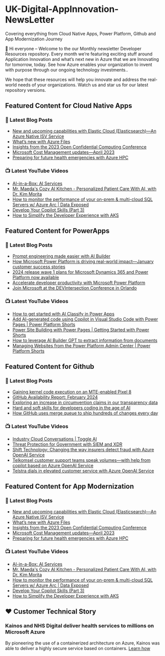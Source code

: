 # UK-Digital-AppInnovation-NewsLetter

Covering everything from Cloud Native Apps, Power Platform, Github and App Modernization Journey

👋 Hi everyone – Welcome to the our Monthly newsletter Developer Resources repository. Every month we’re featuring exciting stuff around Application Innovation and what’s next new in Azure that we are Innovating for tomorrow, today. See how Azure enables your organization to invent with purpose through our ongoing technology investments..


We hope that these resources will help you innovate and address the real-world needs of your organizations. Watch us and star us for our latest repository versions.

## Featured Content for Cloud Native Apps


### 📝 Latest Blog Posts

    
<!-- BLOGCNA:START -->
- [New and upcoming capabilities with Elastic Cloud (Elasticsearch)—An Azure Native ISV Service](https://azure.microsoft.com/blog/new-and-upcoming-capabilities-with-elastic-cloud-elasticsearch-an-azure-native-isv-service/)
- [What’s new with Azure Files](https://azure.microsoft.com/blog/what-s-new-with-azure-files/)
- [Insights from the 2023 Open Confidential Computing Conference](https://azure.microsoft.com/blog/insights-from-the-2023-open-confidential-computing-conference/)
- [Microsoft Cost Management updates—April 2023](https://azure.microsoft.com/blog/microsoft-cost-management-updates-april-2023/)
- [Preparing for future health emergencies with Azure HPC ](https://azure.microsoft.com/blog/preparing-for-future-health-emergencies-with-azure-hpc/)
<!-- BLOGCNA:END -->

### 📺 Latest YouTube Videos

 
<!-- YOUTUBECNA:START -->
- [AI-in-a-Box: AI Services](https://www.youtube.com/watch?v=i7_G1bNad3A)
- [Mr. Maeda&#39;s Cozy AI Kitchen - Personalized Patient Care With AI, with Dr. Kim Morita](https://www.youtube.com/watch?v=_LvN25p3tBI)
- [How to monitor the performance of your on-prem &amp; multi-cloud SQL Servers w/ Azure Arc | Data Exposed](https://www.youtube.com/watch?v=ggemofZDg_Q)
- [Develop Your Copilot Skills &lpar;Part 3&rpar;](https://www.youtube.com/watch?v=6PbGnqE5d_o)
- [How to Simplify the Developer Experience with AKS](https://www.youtube.com/watch?v=vS0SXEkLDdQ)
<!-- YOUTUBECNA:END -->

##  Featured Content for PowerApps
### 📝 Latest Blog Posts
<!-- BLOGPOWER:START -->
- [Prompt engineering made easier with AI Builder](https://powerapps.microsoft.com/en-us/blog/prompt-engineering-made-easier-with-ai-builder/)
- [How Microsoft Power Platform is driving real-world impact—January customer success stories](https://www.microsoft.com/en-us/power-platform/blog/2024/02/12/how-microsoft-power-platform-is-driving-real-world-impact-january-customer-success-stories/)
- [2024 release wave 1 plans for Microsoft Dynamics 365 and Power Platform now available](https://cloudblogs.microsoft.com/dynamics365/bdm/2024/01/25/2024-release-wave-1-plans-for-microsoft-dynamics-365-and-power-platform-now-available/)
- [Accelerate developer productivity with Microsoft Power Platform](https://powerapps.microsoft.com/en-us/blog/accelerate-developer-productivity-with-microsoft-power-platform/)
- [Join Microsoft at the DEVIntersection Conference in Orlando](https://powerapps.microsoft.com/en-us/blog/join-microsoft-the-devintersection-conference-in-orlando/)
<!-- BLOGPOWER:END -->
 ### 📺 Latest YouTube Videos
    
<!-- YOUTUBEPOWER:START -->
- [How to get started with AI Classify in Power Apps](https://www.youtube.com/watch?v=UvNJSr6jncU)
- [Add AI-generated code using Copilot in Visual Studio Code with Power Pages | Power Platform Shorts](https://www.youtube.com/watch?v=OldCDObeipA)
- [Power Site Building with Power Pages | Getting Started with Power Shorts](https://www.youtube.com/watch?v=6X2v0cubh-g)
- [How to leverage AI Builder GPT to extract information from documents](https://www.youtube.com/watch?v=wRruAfioXBE)
- [Managing Websites from the Power Platform Admin Center | Power Platform Shorts](https://www.youtube.com/watch?v=YuBlXVBlPVk)
<!-- YOUTUBEPOWER:END -->

##  Featured Content for Github
### 📝 Latest Blog Posts
<!-- BLOGGITHUB:START -->
- [Gaining kernel code execution on an MTE-enabled Pixel 8](https://github.blog/2024-03-18-gaining-kernel-code-execution-on-an-mte-enabled-pixel-8/)
- [GitHub Availability Report: February 2024](https://github.blog/2024-03-13-github-availability-report-february-2024/)
- [Exploring an increase in circumvention claims in our transparency data](https://github.blog/2024-03-07-exploring-an-increase-in-circumvention-claims-in-our-transparency-data/)
- [Hard and soft skills for developers coding in the age of AI](https://github.blog/2024-03-07-hard-and-soft-skills-for-developers-coding-in-the-age-of-ai/)
- [How GitHub uses merge queue to ship hundreds of changes every day](https://github.blog/2024-03-06-how-github-uses-merge-queue-to-ship-hundreds-of-changes-every-day/)
<!-- BLOGGITHUB:END -->
### 📺 Latest YouTube Videos
<!-- YOUTUBEGITHUB:START -->
- [Industry Cloud Conversations | Toggle AI](https://www.youtube.com/watch?v=PCRXr2MCdbw)
- [Threat Protection for Government with SIEM and XDR](https://www.youtube.com/watch?v=20GS7s5TjcQ)
- [Shift Technology: Changing the way insurers detect fraud with Azure OpenAI Service](https://www.youtube.com/watch?v=kdcDRCNT1-w)
- [Telkomsel customer support teams speak volumes—with help from copilot based on Azure OpenAI Service](https://www.youtube.com/watch?v=G77EX3Y1btg)
- [Telstra dials in elevated customer service with Azure OpenAI Service](https://www.youtube.com/watch?v=iM6vyZreRRw)
<!-- YOUTUBEGITHUB:END -->
##  Featured Content for App Modernization
### 📝 Latest Blog Posts
<!-- BLOGAPPMOD:START -->
- [New and upcoming capabilities with Elastic Cloud (Elasticsearch)—An Azure Native ISV Service](https://azure.microsoft.com/blog/new-and-upcoming-capabilities-with-elastic-cloud-elasticsearch-an-azure-native-isv-service/)
- [What’s new with Azure Files](https://azure.microsoft.com/blog/what-s-new-with-azure-files/)
- [Insights from the 2023 Open Confidential Computing Conference](https://azure.microsoft.com/blog/insights-from-the-2023-open-confidential-computing-conference/)
- [Microsoft Cost Management updates—April 2023](https://azure.microsoft.com/blog/microsoft-cost-management-updates-april-2023/)
- [Preparing for future health emergencies with Azure HPC ](https://azure.microsoft.com/blog/preparing-for-future-health-emergencies-with-azure-hpc/)
<!-- BLOGAPPMOD:END -->
### 📺 Latest YouTube Videos
<!-- YOUTUBEAPPMOD:START -->
- [AI-in-a-Box: AI Services](https://www.youtube.com/watch?v=i7_G1bNad3A)
- [Mr. Maeda&#39;s Cozy AI Kitchen - Personalized Patient Care With AI, with Dr. Kim Morita](https://www.youtube.com/watch?v=_LvN25p3tBI)
- [How to monitor the performance of your on-prem &amp; multi-cloud SQL Servers w/ Azure Arc | Data Exposed](https://www.youtube.com/watch?v=ggemofZDg_Q)
- [Develop Your Copilot Skills &lpar;Part 3&rpar;](https://www.youtube.com/watch?v=6PbGnqE5d_o)
- [How to Simplify the Developer Experience with AKS](https://www.youtube.com/watch?v=vS0SXEkLDdQ)
<!-- YOUTUBEAPPMOD:END -->


## ♥️ Customer Technical Story 

### Kainos and NHS Digital deliver health services to millions on Microsoft Azure

By pioneering the use of a containerized architecture on Azure, Kainos was able to deliver a highly secure service based on containers. [Learn how](https://customers.microsoft.com/en-us/story/1368348549535774520-kainos-and-nhs-digital-deliver-health-services-to-millions-on-microsoft-azure)

